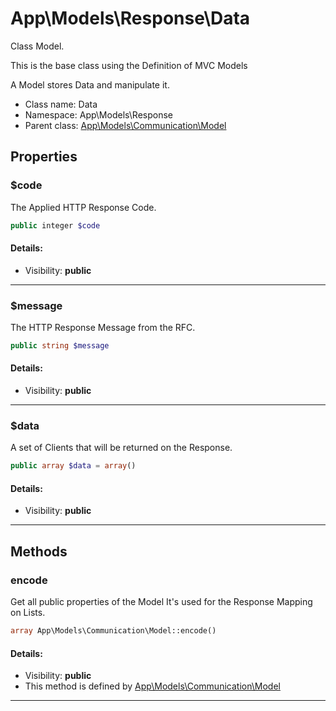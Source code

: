 App\Models\Response\Data
===============

Class Model.

This is the base class using
the Definition of MVC Models

A Model stores Data and manipulate it.


* Class name: Data
* Namespace: App\Models\Response
* Parent class: [App\Models\Communication\Model](App-Models-Communication-Model.md)





Properties
----------


### $code

The Applied HTTP Response Code.



```php
public integer $code
```

#### Details:
* Visibility: **public**

<hr>

### $message

The HTTP Response Message from the RFC.



```php
public string $message
```

#### Details:
* Visibility: **public**

<hr>

### $data

A set of Clients that will be returned on the Response.



```php
public array $data = array()
```

#### Details:
* Visibility: **public**

<hr>

Methods
-------


### encode

Get all public properties of the Model
It's used for the Response Mapping on Lists.



```php
array App\Models\Communication\Model::encode()
```

#### Details:
* Visibility: **public**
* This method is defined by [App\Models\Communication\Model](App-Models-Communication-Model.md)



<hr>
